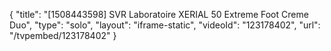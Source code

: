 {
    "title": "[1508443598] SVR Laboratoire XERIAL 50 Extreme Foot Creme Duo",
    "type": "solo",
    "layout": "iframe-static",
    "videoId": "123178402",
    "url": "\/tvpembed\/123178402"
}